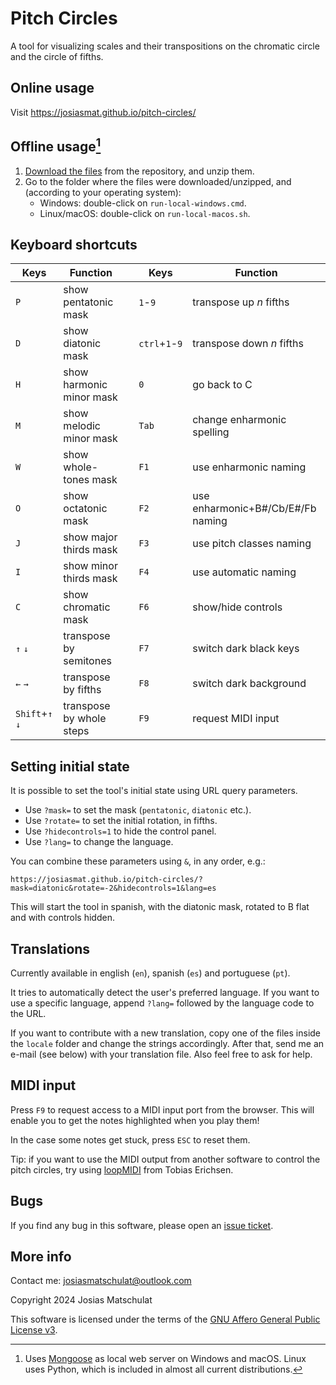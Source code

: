 # Pitch Circles

A tool for visualizing scales and their transpositions on the chromatic circle and the circle of fifths.

## Online usage

Visit https://josiasmat.github.io/pitch-circles/

## Offline usage[^1]

1. [Download the files](../../archive/refs/heads/main.zip) from the repository, and unzip them.
2. Go to the folder where the files were downloaded/unzipped, and (according to your operating system):
    - Windows: double-click on `run-local-windows.cmd`.
    - Linux/macOS: double-click on `run-local-macos.sh`.

[^1]: Uses [Mongoose](https://mongoose.ws/) as local web server on Windows and macOS. Linux uses Python, which is included in almost all current distributions.

## Keyboard shortcuts

|Keys|Function||Keys|Function|
|-|-|-|-|-|
|`P`|show pentatonic mask||`1`-`9`|transpose up _n_ fifths|
|`D`|show diatonic mask||`ctrl`+`1`-`9`|transpose down _n_ fifths|
|`H`|show harmonic minor mask||`0`|go back to C|
|`M`|show melodic minor mask||`Tab`|change enharmonic spelling|
|`W`|show whole-tones mask||`F1`|use enharmonic naming|
|`O`|show octatonic mask||`F2`|use enharmonic+B#/Cb/E#/Fb naming|
|`J`|show major thirds mask||`F3`|use pitch classes naming|
|`I`|show minor thirds mask||`F4`|use automatic naming|
|`C`|show chromatic mask||`F6`|show/hide controls|
|`↑` `↓`|transpose by semitones||`F7`|switch dark black keys|
|`←` `→`|transpose by fifths||`F8`|switch dark background|
|`Shift`+`↑` `↓`|transpose by whole steps||`F9`|request MIDI input|

## Setting initial state

It is possible to set the tool's initial state using URL query parameters.
- Use `?mask=` to set the mask (`pentatonic`, `diatonic` etc.).
- Use `?rotate=` to set the initial rotation, in fifths.
- Use `?hidecontrols=1` to hide the control panel.
- Use `?lang=` to change the language.

You can combine these parameters using `&`, in any order, e.g.:

`https://josiasmat.github.io/pitch-circles/?mask=diatonic&rotate=-2&hidecontrols=1&lang=es`

This will start the tool in spanish, with the diatonic mask, rotated to B flat and with controls hidden.

## Translations

Currently available in english (`en`), spanish (`es`) and portuguese (`pt`).

It tries to automatically detect the user's preferred language. If you want to use a specific language, append `?lang=` followed by the language code to the URL.

If you want to contribute with a new translation, copy one of the files inside the `locale` folder and change the strings accordingly. After that, send me an e-mail (see below) with your translation file. Also feel free to ask for help.

## MIDI input

Press `F9` to request access to a MIDI input port from the browser. This will enable you to get the notes highlighted when you play them!

In the case some notes get stuck, press `ESC` to reset them.

Tip: if you want to use the MIDI output from another software to control the pitch circles, try using [loopMIDI](https://www.tobias-erichsen.de/software/loopmidi.html) from Tobias Erichsen.

## Bugs

If you find any bug in this software, please open an [issue ticket](../../issues).

## More info

Contact me: josiasmatschulat@outlook.com

Copyright 2024 Josias Matschulat

This software is licensed under the terms of the [GNU Affero General Public License v3](https://www.gnu.org/licenses/agpl-3.0.html).

